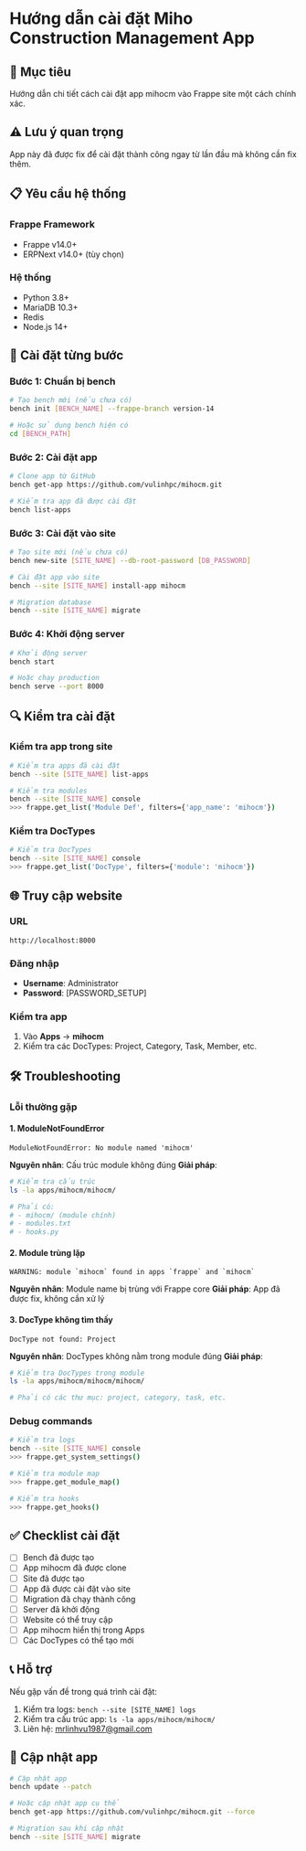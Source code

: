 # Hướng dẫn cài đặt Miho Construction Management App

## 🎯 Mục tiêu
Hướng dẫn chi tiết cách cài đặt app mihocm vào Frappe site một cách chính xác.

## ⚠️ Lưu ý quan trọng
App này đã được fix để cài đặt thành công ngay từ lần đầu mà không cần fix thêm.

## 📋 Yêu cầu hệ thống

### Frappe Framework
- Frappe v14.0+ 
- ERPNext v14.0+ (tùy chọn)

### Hệ thống
- Python 3.8+
- MariaDB 10.3+
- Redis
- Node.js 14+

## 🚀 Cài đặt từng bước

### Bước 1: Chuẩn bị bench
```bash
# Tạo bench mới (nếu chưa có)
bench init [BENCH_NAME] --frappe-branch version-14

# Hoặc sử dụng bench hiện có
cd [BENCH_PATH]
```

### Bước 2: Cài đặt app
```bash
# Clone app từ GitHub
bench get-app https://github.com/vulinhpc/mihocm.git

# Kiểm tra app đã được cài đặt
bench list-apps
```

### Bước 3: Cài đặt vào site
```bash
# Tạo site mới (nếu chưa có)
bench new-site [SITE_NAME] --db-root-password [DB_PASSWORD]

# Cài đặt app vào site
bench --site [SITE_NAME] install-app mihocm

# Migration database
bench --site [SITE_NAME] migrate
```

### Bước 4: Khởi động server
```bash
# Khởi động server
bench start

# Hoặc chạy production
bench serve --port 8000
```

## 🔍 Kiểm tra cài đặt

### Kiểm tra app trong site
```bash
# Kiểm tra apps đã cài đặt
bench --site [SITE_NAME] list-apps

# Kiểm tra modules
bench --site [SITE_NAME] console
>>> frappe.get_list('Module Def', filters={'app_name': 'mihocm'})
```

### Kiểm tra DocTypes
```bash
# Kiểm tra DocTypes
bench --site [SITE_NAME] console
>>> frappe.get_list('DocType', filters={'module': 'mihocm'})
```

## 🌐 Truy cập website

### URL
```
http://localhost:8000
```

### Đăng nhập
- **Username**: Administrator
- **Password**: [PASSWORD_SETUP]

### Kiểm tra app
1. Vào **Apps** → **mihocm**
2. Kiểm tra các DocTypes: Project, Category, Task, Member, etc.

## 🛠️ Troubleshooting

### Lỗi thường gặp

#### 1. ModuleNotFoundError
```
ModuleNotFoundError: No module named 'mihocm'
```

**Nguyên nhân**: Cấu trúc module không đúng
**Giải pháp**: 
```bash
# Kiểm tra cấu trúc
ls -la apps/mihocm/mihocm/

# Phải có:
# - mihocm/ (module chính)
# - modules.txt
# - hooks.py
```

#### 2. Module trùng lặp
```
WARNING: module `mihocm` found in apps `frappe` and `mihocm`
```

**Nguyên nhân**: Module name bị trùng với Frappe core
**Giải pháp**: App đã được fix, không cần xử lý

#### 3. DocType không tìm thấy
```
DocType not found: Project
```

**Nguyên nhân**: DocTypes không nằm trong module đúng
**Giải pháp**:
```bash
# Kiểm tra DocTypes trong module
ls -la apps/mihocm/mihocm/mihocm/

# Phải có các thư mục: project, category, task, etc.
```

### Debug commands
```bash
# Kiểm tra logs
bench --site [SITE_NAME] console
>>> frappe.get_system_settings()

# Kiểm tra module map
>>> frappe.get_module_map()

# Kiểm tra hooks
>>> frappe.get_hooks()
```

## ✅ Checklist cài đặt

- [ ] Bench đã được tạo
- [ ] App mihocm đã được clone
- [ ] Site đã được tạo
- [ ] App đã được cài đặt vào site
- [ ] Migration đã chạy thành công
- [ ] Server đã khởi động
- [ ] Website có thể truy cập
- [ ] App mihocm hiển thị trong Apps
- [ ] Các DocTypes có thể tạo mới

## 📞 Hỗ trợ

Nếu gặp vấn đề trong quá trình cài đặt:

1. Kiểm tra logs: `bench --site [SITE_NAME] logs`
2. Kiểm tra cấu trúc app: `ls -la apps/mihocm/mihocm/`
3. Liên hệ: mrlinhvu1987@gmail.com

## 🔄 Cập nhật app

```bash
# Cập nhật app
bench update --patch

# Hoặc cập nhật app cụ thể
bench get-app https://github.com/vulinhpc/mihocm.git --force

# Migration sau khi cập nhật
bench --site [SITE_NAME] migrate
```
